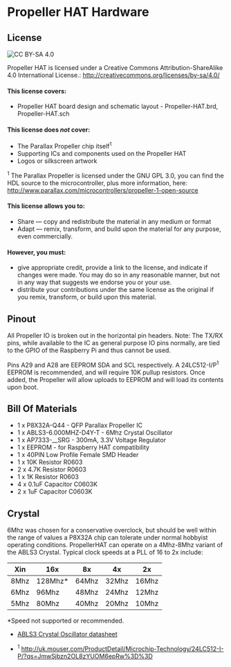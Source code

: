 # Propeller HAT Hardware

## License

![CC BY-SA 4.0](https://i.creativecommons.org/l/by-sa/4.0/88x31.png)

Propeller HAT is licensed under a Creative Commons Attribution-ShareAlike 4.0 International License.: http://creativecommons.org/licenses/by-sa/4.0/

#### This license covers:

* Propeller HAT board design and schematic layout - Propeller-HAT.brd, Propeller-HAT.sch

#### This license does *not* cover:

* The Parallax Propeller chip itself<sup>1</sup>
* Supporting ICs and components used on the Propeller HAT
* Logos or silkscreen artwork

<sup>1</sup> The Parallax Propeller is licensed under the GNU GPL 3.0, you can find the HDL source to the microcontroller, plus more information, here: http://www.parallax.com/microcontrollers/propeller-1-open-source

#### This license allows you to:

* Share — copy and redistribute the material in any medium or format
* Adapt — remix, transform, and build upon the material for any purpose, even commercially.

#### However, you must:

* give appropriate credit, provide a link to the license, and indicate if changes were made. You may do so in any reasonable manner, but not in any way that suggests we endorse you or your use.
* distribute your contributions under the same license as the original if you remix, transform, or build upon this material.

## Pinout

All Propeller IO is broken out in the horizontal pin headers. Note: The TX/RX pins, while available to the IC as general purpose IO pins normally, are tied to the GPIO of the Raspberry Pi and thus cannot be used.

Pins A29 and A28 are EEPROM SDA and SCL respectively. A 24LC512-I/P<sup>1</sup> EEPROM is recommended, and will require 10K pullup resistors. Once added, the Propeller will allow uploads to EEPROM and will load its contents upon boot.

## Bill Of Materials

* 1 x P8X32A-Q44 - QFP Parallax Propeller IC
* 1 x ABLS3-6.000MHZ-D4Y-T - 6Mhz Crystal Oscillator
* 1 x AP7333-__SRG - 300mA, 3.3V Voltage Regulator
* 1 x EEPROM - for Raspberry HAT compatibility
* 1 x 40PIN Low Profile Female SMD Header
* 1 x 10K Resistor R0603
* 2 x 4.7K Resistor R0603
* 1 x 1K Resistor R0603
* 4 x 0.1uF Capacitor C0603K
* 2 x 1uF Capacitor C0603K

## Crystal

6Mhz was chosen for a conservative overclock, but should be well within the range of values a P8X32A chip can tolerate under normal hobbyist operating conditions. PropellerHAT can operate on a 4Mhz-8Mhz variant of the ABLS3 Crystal. Typical clock speeds at a PLL of 16 to 2x include:

| Xin  | 16x     | 8x    | 4x    | 2x    |
|------|---------|-------|-------|-------|
| 8Mhz | 128Mhz* | 64Mhz | 32Mhz | 16Mhz |
| 6Mhz | 96Mhz   | 48Mhz | 24Mhz | 12Mhz |
| 5Mhz | 80Mhz   | 40Mhz | 20Mhz | 10Mhz |

*Speed not supported or recommended.

* [ABLS3 Crystal Oscillator datasheet](/datasheets/Crystal-OSC-ABLS3-25529.pdf)

* <sup>1</sup> http://uk.mouser.com/ProductDetail/Microchip-Technology/24LC512-I-P/?qs=JmwSjbzn2OL8zYUOM6epRw%3D%3D

